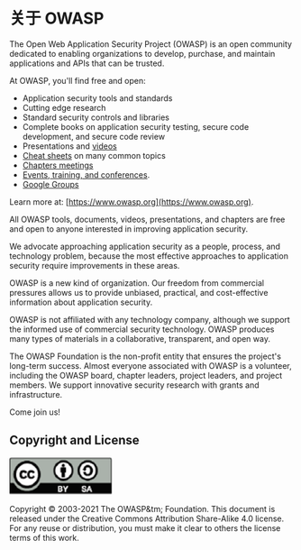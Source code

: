 # 关于 OWASP

The Open Web Application Security Project (OWASP) is an open community dedicated to enabling organizations to develop, purchase, and maintain applications and APIs that can be trusted.

At OWASP, you'll find free and open:

- Application security tools and standards
- Cutting edge research
- Standard security controls and libraries
- Complete books on application security testing, secure code development, and secure code review
- Presentations and [videos](https://www.youtube.com/user/OWASPGLOBAL)
- [Cheat sheets](https://cheatsheetseries.owasp.org/) on many common topics
- [Chapters meetings](https://owasp.org/chapters/)
- [Events, training, and conferences](https://owasp.org/events/).
- [Google Groups](TBA)

Learn more at: [https://www.owasp.org](https://www.owasp.org).

All OWASP tools, documents, videos, presentations, and chapters are free and open to anyone interested in improving application security.

We advocate approaching application security as a people, process, and technology problem, because the most effective approaches to application security require improvements in these areas.

OWASP is a new kind of organization. Our freedom from commercial pressures allows us to provide unbiased, practical, and cost-effective information about application security.

OWASP is not affiliated with any technology company, although we support the informed use of commercial security technology. OWASP produces many types of materials in a collaborative, transparent, and open way.

The OWASP Foundation is the non-profit entity that ensures the project's long-term success. Almost everyone associated with OWASP is a volunteer, including the OWASP board, chapter leaders, project leaders, and project members. We support innovative security research with grants and infrastructure.

Come join us!

## Copyright and License

![license](OWASP%20Top%2010/Top10/2021/docs/assets/license.png)

Copyright © 2003-2021 The OWASP&tm; Foundation. This document is released under the Creative Commons Attribution Share-Alike 4.0 license. For any reuse or distribution, you must make it clear to others the license terms of this work.
